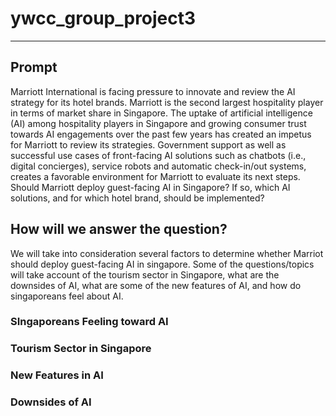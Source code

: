# ywcc_group_project3
---
## Prompt 

Marriott International is facing pressure to innovate and review the AI strategy for its hotel brands. Marriott is the second largest hospitality player in terms of market share in Singapore. The uptake of artificial intelligence (AI) among hospitality players in Singapore and growing consumer trust towards AI engagements over the past few years has created an impetus for Marriott to review its strategies. Government support as well as successful use cases of front-facing AI solutions such as chatbots (i.e., digital concierges), service robots and automatic check-in/out systems, creates a favorable environment for Marriott to evaluate its next steps. Should Marriott deploy guest-facing AI in Singapore? If so, which AI solutions, and for which hotel brand, should be implemented?


## How will we answer the question?
We will take into consideration several factors to determine whether Marriot should deploy guest-facing AI in singapore. Some of the questions/topics will take account of the tourism sector in Singapore, what are the downsides of AI, what are some of the new features of AI, and how do singaporeans feel about AI.

### SIngaporeans Feeling toward AI


### Tourism Sector in Singapore


### New Features in AI


### Downsides of AI
